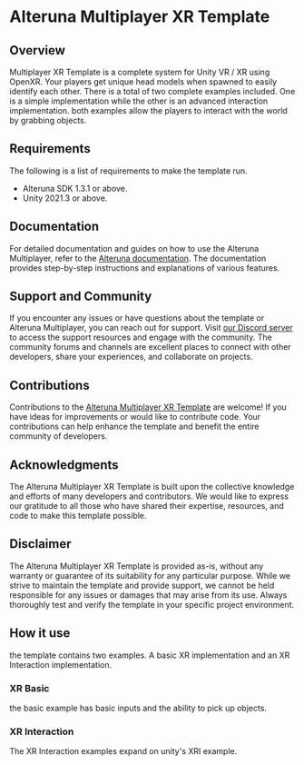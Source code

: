 # Alteruna Multiplayer XR Template

## Overview
Multiplayer XR Template is a complete system for Unity VR / XR using OpenXR.
Your players get unique head models when spawned to easily identify each other.
There is a total of two complete examples included.
One is a simple implementation while the other is an advanced interaction implementation.
both examples allow the players to interact with the world by grabbing objects.

## Requirements
The following is a list of requirements to make the template run.
* Alteruna SDK 1.3.1 or above.
* Unity 2021.3 or above.

## Documentation

For detailed documentation and guides on how to use the Alteruna Multiplayer, refer to the [Alteruna documentation](https://alteruna.github.io/au-multiplayer-api-docs). The documentation provides step-by-step instructions and explanations of various features.

## Support and Community

If you encounter any issues or have questions about the template or Alteruna Multiplayer, you can reach out for support. Visit [our Discord server](https://discord.gg/QT8KTe2Hzk) to access the support resources and engage with the community. The community forums and channels are excellent places to connect with other developers, share your experiences, and collaborate on projects.

## Contributions

Contributions to the [Alteruna Multiplayer XR Template](https://github.com/Alteruna/Multiplayer-XR-Template) are welcome! If you have ideas for improvements or would like to contribute code. Your contributions can help enhance the template and benefit the entire community of developers.

## Acknowledgments

The Alteruna Multiplayer XR Template is built upon the collective knowledge and efforts of many developers and contributors. We would like to express our gratitude to all those who have shared their expertise, resources, and code to make this template possible.

## Disclaimer

The Alteruna Multiplayer XR Template is provided as-is, without any warranty or guarantee of its suitability for any particular purpose. While we strive to maintain the template and provide support, we cannot be held responsible for any issues or damages that may arise from its use. Always thoroughly test and verify the template in your specific project environment.

## How it use

the template contains two examples.
A basic XR implementation and an XR Interaction implementation.

### XR Basic
the basic example has basic inputs and the ability to pick up objects.

### XR Interaction
The XR Interaction examples expand on unity's XRI example.